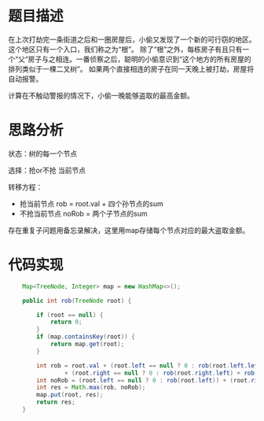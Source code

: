 # 题目描述
在上次打劫完一条街道之后和一圈房屋后，小偷又发现了一个新的可行窃的地区。这个地区只有一个入口，我们称之为“根”。 除了“根”之外，每栋房子有且只有一个“父“房子与之相连。一番侦察之后，聪明的小偷意识到“这个地方的所有房屋的排列类似于一棵二叉树”。 如果两个直接相连的房子在同一天晚上被打劫，房屋将自动报警。

计算在不触动警报的情况下，小偷一晚能够盗取的最高金额。
 
# 思路分析
状态：树的每一个节点

选择：抢or不抢 当前节点

转移方程：
- 抢当前节点 rob = root.val + 四个孙节点的sum
- 不抢当前节点 noRob = 两个子节点的sum

存在重复子问题用备忘录解决，这里用map存储每个节点对应的最大盗取金额。

# 代码实现
```java
    Map<TreeNode, Integer> map = new HashMap<>();

    public int rob(TreeNode root) {

        if (root == null) {
            return 0;
        }
        if (map.containsKey(root)) {
            return map.get(root);
        }

        int rob = root.val + (root.left == null ? 0 : rob(root.left.left) + rob(root.left.right))
                + (root.right == null ? 0 : rob(root.right.left) + rob(root.right.right));
        int noRob = (root.left == null ? 0 : rob(root.left)) + (root.right == null ? 0 : rob(root.right));
        int res = Math.max(rob, noRob);
        map.put(root, res);
        return res;
    }
```